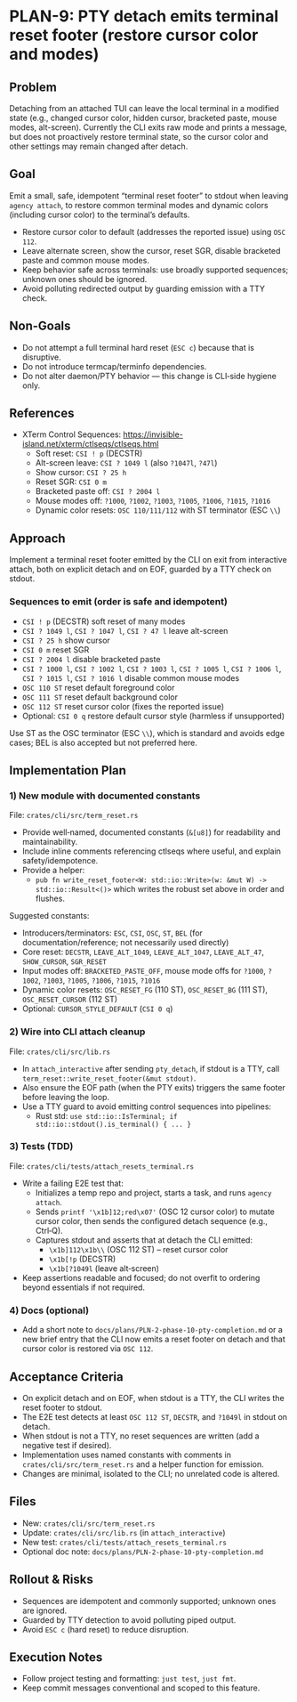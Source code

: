 # PLAN-9: PTY detach emits terminal reset footer (restore cursor color and modes)

## Problem
Detaching from an attached TUI can leave the local terminal in a modified state (e.g., changed cursor color, hidden cursor, bracketed paste, mouse modes, alt-screen). 
Currently the CLI exits raw mode and prints a message, but does not proactively restore terminal state, so the cursor color and other settings may remain changed after detach.

## Goal
Emit a small, safe, idempotent “terminal reset footer” to stdout when leaving `agency attach`, to restore common terminal modes and dynamic colors (including cursor color) to the terminal’s defaults.

- Restore cursor color to default (addresses the reported issue) using `OSC 112`.
- Leave alternate screen, show the cursor, reset SGR, disable bracketed paste and common mouse modes.
- Keep behavior safe across terminals: use broadly supported sequences; unknown ones should be ignored.
- Avoid polluting redirected output by guarding emission with a TTY check.

## Non-Goals
- Do not attempt a full terminal hard reset (`ESC c`) because that is disruptive.
- Do not introduce termcap/terminfo dependencies.
- Do not alter daemon/PTY behavior — this change is CLI‑side hygiene only.

## References
- XTerm Control Sequences: https://invisible-island.net/xterm/ctlseqs/ctlseqs.html
  - Soft reset: `CSI ! p` (DECSTR)
  - Alt-screen leave: `CSI ? 1049 l` (also `?1047l`, `?47l`)
  - Show cursor: `CSI ? 25 h`
  - Reset SGR: `CSI 0 m`
  - Bracketed paste off: `CSI ? 2004 l`
  - Mouse modes off: `?1000`, `?1002`, `?1003`, `?1005`, `?1006`, `?1015`, `?1016`
  - Dynamic color resets: `OSC 110/111/112` with ST terminator (ESC `\\`)

## Approach
Implement a terminal reset footer emitted by the CLI on exit from interactive attach, both on explicit detach and on EOF, guarded by a TTY check on stdout.

### Sequences to emit (order is safe and idempotent)
- `CSI ! p` (DECSTR) soft reset of many modes
- `CSI ? 1049 l`, `CSI ? 1047 l`, `CSI ? 47 l` leave alt-screen
- `CSI ? 25 h` show cursor
- `CSI 0 m` reset SGR
- `CSI ? 2004 l` disable bracketed paste
- `CSI ? 1000 l`, `CSI ? 1002 l`, `CSI ? 1003 l`, `CSI ? 1005 l`, `CSI ? 1006 l`, `CSI ? 1015 l`, `CSI ? 1016 l` disable common mouse modes
- `OSC 110 ST` reset default foreground color
- `OSC 111 ST` reset default background color
- `OSC 112 ST` reset cursor color (fixes the reported issue)
- Optional: `CSI 0 q` restore default cursor style (harmless if unsupported)

Use ST as the OSC terminator (ESC `\\`), which is standard and avoids edge cases; BEL is also accepted but not preferred here.

## Implementation Plan

### 1) New module with documented constants
File: `crates/cli/src/term_reset.rs`

- Provide well‑named, documented constants (`&[u8]`) for readability and maintainability. 
- Include inline comments referencing ctlseqs where useful, and explain safety/idempotence.
- Provide a helper:
  - `pub fn write_reset_footer<W: std::io::Write>(w: &mut W) -> std::io::Result<()>` which writes the robust set above in order and flushes.

Suggested constants:
- Introducers/terminators: `ESC`, `CSI`, `OSC`, `ST`, `BEL` (for documentation/reference; not necessarily used directly)
- Core reset: `DECSTR`, `LEAVE_ALT_1049`, `LEAVE_ALT_1047`, `LEAVE_ALT_47`, `SHOW_CURSOR`, `SGR_RESET`
- Input modes off: `BRACKETED_PASTE_OFF`, mouse mode offs for `?1000`, `?1002`, `?1003`, `?1005`, `?1006`, `?1015`, `?1016`
- Dynamic color resets: `OSC_RESET_FG` (110 ST), `OSC_RESET_BG` (111 ST), `OSC_RESET_CURSOR` (112 ST)
- Optional: `CURSOR_STYLE_DEFAULT` (`CSI 0 q`)

### 2) Wire into CLI attach cleanup
File: `crates/cli/src/lib.rs`

- In `attach_interactive` after sending `pty_detach`, if stdout is a TTY, call `term_reset::write_reset_footer(&mut stdout)`.
- Also ensure the EOF path (when the PTY exits) triggers the same footer before leaving the loop.
- Use a TTY guard to avoid emitting control sequences into pipelines:
  - Rust std: `use std::io::IsTerminal; if std::io::stdout().is_terminal() { ... }`

### 3) Tests (TDD)
File: `crates/cli/tests/attach_resets_terminal.rs`

- Write a failing E2E test that:
  - Initializes a temp repo and project, starts a task, and runs `agency attach`.
  - Sends `printf '\x1b]12;red\x07'` (OSC 12 cursor color) to mutate cursor color, then sends the configured detach sequence (e.g., Ctrl‑Q).
  - Captures stdout and asserts that at detach the CLI emitted:
    - `\x1b]112\x1b\\` (OSC 112 ST) – reset cursor color
    - `\x1b[!p` (DECSTR)
    - `\x1b[?1049l` (leave alt‑screen)
- Keep assertions readable and focused; do not overfit to ordering beyond essentials if not required.

### 4) Docs (optional)
- Add a short note to `docs/plans/PLN-2-phase-10-pty-completion.md` or a new brief entry that the CLI now emits a reset footer on detach and that cursor color is restored via `OSC 112`.

## Acceptance Criteria
- On explicit detach and on EOF, when stdout is a TTY, the CLI writes the reset footer to stdout.
- The E2E test detects at least `OSC 112 ST`, `DECSTR`, and `?1049l` in stdout on detach.
- When stdout is not a TTY, no reset sequences are written (add a negative test if desired).
- Implementation uses named constants with comments in `crates/cli/src/term_reset.rs` and a helper function for emission.
- Changes are minimal, isolated to the CLI; no unrelated code is altered.

## Files
- New: `crates/cli/src/term_reset.rs`
- Update: `crates/cli/src/lib.rs` (in `attach_interactive`)
- New test: `crates/cli/tests/attach_resets_terminal.rs`
- Optional doc note: `docs/plans/PLN-2-phase-10-pty-completion.md`

## Rollout & Risks
- Sequences are idempotent and commonly supported; unknown ones are ignored.
- Guarded by TTY detection to avoid polluting piped output.
- Avoid `ESC c` (hard reset) to reduce disruption.

## Execution Notes
- Follow project testing and formatting: `just test`, `just fmt`.
- Keep commit messages conventional and scoped to this feature.

